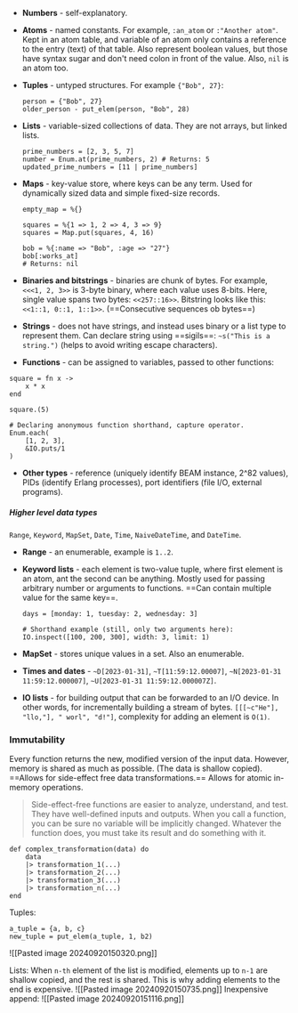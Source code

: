 * **Numbers** - self-explanatory.
* **Atoms** - named constants. For example, `:an_atom` or `:"Another atom"`. Kept in an atom table, and variable of an atom only contains a reference to the entry (text) of that table. Also represent boolean values, but those have syntax sugar and don't need colon in front of the value. Also, `nil` is an atom too.
* **Tuples** - untyped structures. For example `{"Bob", 27}`:
	```
	person = {"Bob", 27}
	older_person - put_elem(person, "Bob", 28)
	```

* **Lists** - variable-sized collections of data. They are not arrays, but linked lists.
	```
	prime_numbers = [2, 3, 5, 7]
	number = Enum.at(prime_numbers, 2) # Returns: 5
	updated_prime_numbers = [11 | prime_numbers]
	```
* **Maps** - key-value store, where keys can be any term. Used for dynamically sized data and simple fixed-size records. 
	```
	empty_map = %{}

	squares = %{1 => 1, 2 => 4, 3 => 9}
	squares = Map.put(squares, 4, 16)
	```

	```
	bob = %{:name => "Bob", :age => "27"}
	bob[:works_at]
	# Returns: nil
	```

* **Binaries and bitstrings** - binaries are chunk of bytes. For example,  `<<<1, 2, 3>>` is 3-byte binary, where each value uses 8-bits. Here, single value spans two bytes: `<<257::16>>`. Bitstring looks like this: `<<1::1, 0::1, 1::1>>`. (==Consecutive sequences ob bytes==)
* **Strings** - does not have strings, and instead uses binary or a list type to represent them. Can declare string using ==sigils==: `~s("This is a string.")` (helps to avoid writing escape characters). 
* **Functions** - can be assigned to variables, passed to other functions:
```
square = fn x -> 
	x * x
end

square.(5)

# Declaring anonymous function shorthand, capture operator.
Enum.each(
	[1, 2, 3],
	&IO.puts/1
)
```
* **Other types** - reference (uniquely identify BEAM instance, 2^82 values), PIDs (identify Erlang processes), port identifiers (file I/O, external programs).
##### Higher level data types
`Range`, `Keyword`, `MapSet`, `Date`, `Time`, `NaiveDateTime`, and `DateTime`.
* **Range** - an enumerable, example is `1..2`. 
* **Keyword lists** - each element is two-value tuple, where first element is an atom, ant the second can be anything. Mostly used for passing arbitrary number or arguments to functions. ==Can contain multiple value for the same key==.
	```
	days = [monday: 1, tuesday: 2, wednesday: 3]

	# Shorthand example (still, only two arguments here):
	IO.inspect([100, 200, 300], width: 3, limit: 1)
	```

* **MapSet** - stores unique values in a set. Also an enumerable.
* **Times and dates** - `~D[2023-01-31]`, `~T[11:59:12.00007]`, `~N[2023-01-31 11:59:12.000007]`, `~U[2023-01-31 11:59:12.000007Z]`.
* **IO lists** - for building output that can be forwarded to an I/O device. In other words, for incrementally building a stream of bytes. `[[[~c"He"], "llo,"], " worl", "d!"]`, complexity for adding an element is `O(1)`.

### Immutability
Every function returns the new, modified version of the input data. However, memory is shared as much as possible. (The data is shallow copied). ==Allows for side-effect free data transformations.== Allows for atomic in-memory operations.

> Side-effect-free functions are easier to analyze, understand, and test. They have
> well-defined inputs and outputs. When you call a function, you can be sure no variable
> will be implicitly changed. Whatever the function does, you must take its result and do
> something with it.

```
def complex_transformation(data) do
	data
	|> transformation_1(...)
	|> transformation_2(...)
	|> transformation_3(...)
	|> transformation_n(...)
end
```

Tuples:
```
a_tuple = {a, b, c}
new_tuple = put_elem(a_tuple, 1, b2)
```

![[Pasted image 20240920150320.png]]

Lists:
When `n-th` element of the list is modified, elements up to `n-1` are shallow copied, and the rest is shared.  This is why adding elements to the end is expensive.
![[Pasted image 20240920150735.png]]
Inexpensive append:
![[Pasted image 20240920151116.png]]
